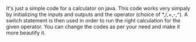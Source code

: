 It's just a simple code for a  calculator on java. 
This code works very simpaly by initializing the inputs and outputs and the operator (choice of *,/,+,-,^).
A switch statement is then used in order to run the right calculation for the given operator.
You can change the codes as per your need and make it more beautify it.
